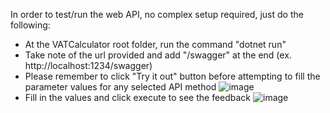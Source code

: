 In order to test/run the web API, no complex setup required, just do the following:
  - At the VATCalculator root folder, run the command "dotnet run"
  - Take note of the url provided and add "/swagger" at the end (ex. http://localhost:1234/swagger)
  - Please remember to click "Try it out" button before attempting to fill the parameter values for any selected API method
![image](https://github.com/user-attachments/assets/0091c941-c5d6-4157-9eb4-9f241b3d2d28)
  - Fill in the values and click execute to see the feedback
![image](https://github.com/user-attachments/assets/97573161-b8e7-4a8e-987b-d9c3c30f5de3)

